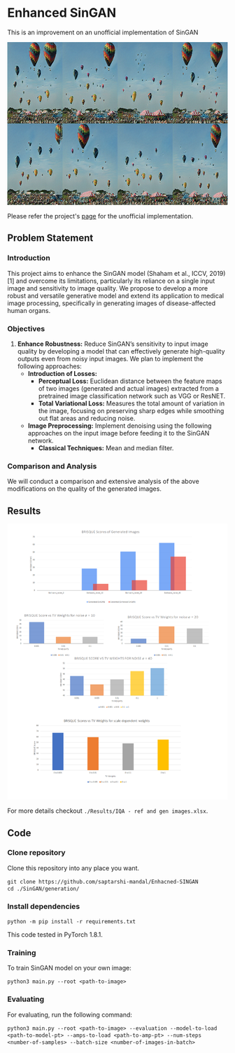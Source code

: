# Enhanced SinGAN
This is an improvement on an unofficial implementation of SinGAN


<p align="center">
  <img width="992" height="372" src="/figures/sampled.png">
</p>

Please refer the project's [page](https://github.com/kligvasser/SinGAN) for the unofficial implementation.

## Problem Statement

### Introduction
This project aims to enhance the SinGAN model (Shaham et al., ICCV, 2019)[1] and overcome its limitations, particularly its reliance on a single input image and sensitivity to image quality. We propose to develop a more robust and versatile generative model and extend its application to medical image processing, specifically in generating images of disease-affected human organs.

### Objectives
1. **Enhance Robustness:** Reduce SinGAN’s sensitivity to input image quality by developing a model that can effectively generate high-quality outputs even from noisy input images. We plan to implement the following approaches:
    - **Introduction of Losses:**
        - **Perceptual Loss:** Euclidean distance between the feature maps of two images (generated and actual images) extracted from a pretrained image classification network such as VGG or ResNET.
        - **Total Variational Loss:** Measures the total amount of variation in the image, focusing on preserving sharp edges while smoothing out flat areas and reducing noise.
    - **Image Preprocessing:** Implement denoising using the following approaches on the input image before feeding it to the SinGAN network.
        - **Classical Techniques:** Mean and median filter.

### Comparison and Analysis
We will conduct a comparison and extensive analysis of the above modifications on the quality of the generated images.

## Results
<p align="center">
  <img src="/Results/results.png">
</p>

For more details checkout ``` ./Results/IQA - ref and gen images.xlsx ```.

## Code

### Clone repository

Clone this repository into any place you want.

```
git clone https://github.com/saptarshi-mandal/Enhacned-SINGAN
cd ./SinGAN/generation/
```

### Install dependencies

```
python -m pip install -r requirements.txt
```

This code tested in PyTorch 1.8.1.

### Training
To train SinGAN model on your own image:

```
python3 main.py --root <path-to-image>
```

### Evaluating
For evaluating, run the following command:

```
python3 main.py --root <path-to-image> --evaluation --model-to-load <path-to-model-pt> --amps-to-load <path-to-amp-pt> --num-steps <number-of-samples> --batch-size <number-of-images-in-batch>
```
